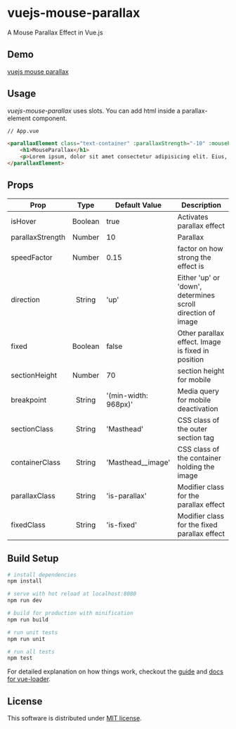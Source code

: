 # vuejs-mouse-parallax
A Mouse Parallax Effect in Vue.js

## Demo

[vuejs mouse parallax](https://aminerman.com/playground/vuejs-mouse-parallax/)

## Usage
*vuejs-mouse-parallax* uses slots. You can add html inside a parallax-element component.

```html
// App.vue

<parallaxElement class="text-container" :parallaxStrength="-10" :mousePX='setMouseX' :mousePY='setMouseY'>
    <h1>MouseParallax</h1>
    <p>Lorem ipsum, dolor sit amet consectetur adipisicing elit. Eius, omnis atque. Dolore rerum, doloremque nulla animi neque repellat ad voluptatem cumque cum laudantium aut illo illum placeat nihil inventore ipsa.</p>
</parallaxElement>
```

## Props

| Prop   |      Type      |  Default Value | Description
|----------|:-------------:|------|------|
| isHover |  Boolean | true | Activates parallax effect |
| parallaxStrength |  Number | 10 | Parallax |
| speedFactor |  Number   | 0.15 | factor on how strong the effect is|
| direction |  String   | 'up' | Either 'up' or 'down', determines scroll direction of image |
| fixed | Boolean | false | Other parallax effect. Image is fixed in position |
| sectionHeight | Number | 70 | section height for mobile |
| breakpoint | String | '(min-width: 968px)' | Media query for mobile deactivation |
| sectionClass | String | 'Masthead' | CSS class of the outer section tag |
| containerClass | String | 'Masthead__image' | CSS class of the container holding the  image |
| parallaxClass | String | 'is-parallax' | Modifier class for the parallax effect |
| fixedClass | String | 'is-fixed' | Modifier class for the fixed parallax effect |

## Build Setup

``` bash
# install dependencies
npm install

# serve with hot reload at localhost:8080
npm run dev

# build for production with minification
npm run build

# run unit tests
npm run unit

# run all tests
npm test
```

For detailed explanation on how things work, checkout the [guide](http://vuejs-templates.github.io/webpack/) and [docs for vue-loader](http://vuejs.github.io/vue-loader).

## License

This software is distributed under [MIT license](LICENSE.txt).
